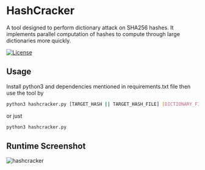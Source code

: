# HashCracker
A tool designed to perform dictionary attack on SHA256 hashes. It implements parallel computation of hashes to compute through large dictionaries more quickly.  
  
[![License](https://img.shields.io/badge/License-MIT-blue.svg)](https://github.com/pritam20ps05/HashCracker/blob/master/LICENSE)
## Usage
Install python3 and dependencies mentioned in requirements.txt file then use the tool by
```bash
python3 hashcracker.py [TARGET_HASH || TARGET_HASH_FILE] [DICTIONARY_FILE_PATH] [WORDS_PER_PROCESS]
```
or just
```bash
python3 hashcracker.py
```
## Runtime Screenshot
![hashcracker](https://github.com/pritam20ps05/HashCracker/assets/49360491/9244f403-4242-492b-86ef-cdd2f9c9988c)
